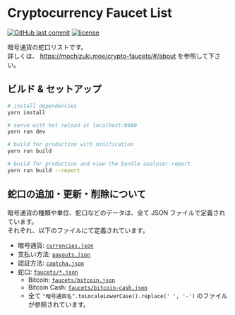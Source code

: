 # Cryptocurrency Faucet List
[![GitHub last commit](https://img.shields.io/github/last-commit/mika-f/crypto-faucets.svg?style=flat-square)]()
[![license](https://img.shields.io/github/license/mika-f/crypto-faucets.svg?style=flat-square)](./blob/master/LICENSE)

暗号通貨の蛇口リストです。  
詳しくは、 https://mochizuki.moe/crypto-faucets/#/about を参照して下さい。


## ビルド & セットアップ

``` bash
# install dependencies
yarn install

# serve with hot reload at localhost:8080
yarn run dev

# build for production with minification
yarn run build

# build for production and view the bundle analyzer report
yarn run build --report
```


## 蛇口の追加・更新・削除について

暗号通貨の種類や単位、蛇口などのデータは、全て JSON ファイルで定義されています。  
それぞれ、以下のファイルにて定義されています。

* 暗号通貨: [`currencies.json`](./blob/master/src/data/currencies.json)
* 支払い方法: [`payouts.json`](./blob/master/src/data/payouts.json)
* 認証方法: [`captcha.json`](./blob/master/src/data/captcha.json)
* 蛇口: [`faucets/*.json`](./blob/master/src/data/faucets/)
  * Bitcoin: [`faucets/bitcoin.json`](./blob/master/src/data/faucets/bitcoin.json)
  * Bitcoin Cash: [`faucets/bitcoin-cash.json`](./blob/master/src/data/faucets/bitcoin-cash.json)
  * 全て `"暗号通貨名".toLocaleLowerCase().replace(' ', '-')` のファイルが参照されています。
